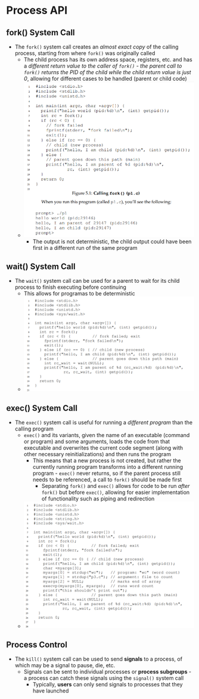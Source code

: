 # Process API
## fork() System Call
- The `fork()` system call creates an *almost exact copy* of the calling process, starting from where `fork()` was originally called
    - The child process has its own address space, registers, etc. and has a *different return value to the caller of `fork()`* - *the parent call to `fork()` returns the PID of the child while the child return value is just 0*, allowing for different cases to be handled (parent or child code)
    - ![fork() System Call](../Images/fork.png)
        - The output is not deterministic, the child output could have been first in a different run of the same program
## wait() System Call
- The `wait()` system call can be used for a parent to wait for its child process to finish executing before continuing
    - This allows for programas to be deterministic
    - ![wait() System Call](../Images/wait.png)
## exec() System Call
- The `exec()` system call is useful for running a *different program* than the calling program
    - `exec()` and its variants, given the name of an executable (command or program) and some arguments, loads the code from that executable and overwrites the current code segment (along with other necessary reinitializations) and then runs the program
        - This means that a new process is not created, but rather the currently running program transforms into a different running program - `exec()` never returns, so if the parent process still needs to be referenced, a call to `fork()` should be made first
            - Separating `fork()` and `exec()` allows for code to be run *after* `fork()` but before `exec()`, allowing for easier implementation of functionality such as piping and redirection
    - ![exec() System Call](../Images/exec.png)
## Process Control
- The `kill()` system call can be used to send **signals** to a process, of which may be a signal to pause, die, etc.
    - Signals can be sent to individual processes or **process subgroups** - a process can catch these signals using the `signal()` system call
        - Typically, **users** can only send signals to processes that they have launched